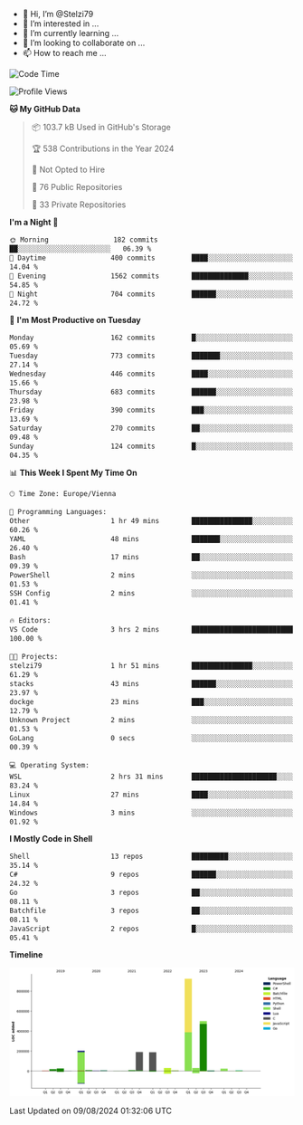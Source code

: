 - 👋 Hi, I’m @Stelzi79
- 👀 I’m interested in ...
- 🌱 I’m currently learning ...
- 💞️ I’m looking to collaborate on ...
- 📫 How to reach me ...

<!--START_SECTION:waka-->
![Code Time](http://img.shields.io/badge/Code%20Time-1%2C017%20hrs%2022%20mins-blue)

![Profile Views](http://img.shields.io/badge/Profile%20Views-0-blue)

**🐱 My GitHub Data** 

> 📦 103.7 kB Used in GitHub's Storage 
 > 
> 🏆 538 Contributions in the Year 2024
 > 
> 🚫 Not Opted to Hire
 > 
> 📜 76 Public Repositories 
 > 
> 🔑 33 Private Repositories 
 > 
**I'm a Night 🦉** 

```text
🌞 Morning                182 commits         ██░░░░░░░░░░░░░░░░░░░░░░░   06.39 % 
🌆 Daytime                400 commits         ████░░░░░░░░░░░░░░░░░░░░░   14.04 % 
🌃 Evening                1562 commits        ██████████████░░░░░░░░░░░   54.85 % 
🌙 Night                  704 commits         ██████░░░░░░░░░░░░░░░░░░░   24.72 % 
```
📅 **I'm Most Productive on Tuesday** 

```text
Monday                   162 commits         █░░░░░░░░░░░░░░░░░░░░░░░░   05.69 % 
Tuesday                  773 commits         ███████░░░░░░░░░░░░░░░░░░   27.14 % 
Wednesday                446 commits         ████░░░░░░░░░░░░░░░░░░░░░   15.66 % 
Thursday                 683 commits         ██████░░░░░░░░░░░░░░░░░░░   23.98 % 
Friday                   390 commits         ███░░░░░░░░░░░░░░░░░░░░░░   13.69 % 
Saturday                 270 commits         ██░░░░░░░░░░░░░░░░░░░░░░░   09.48 % 
Sunday                   124 commits         █░░░░░░░░░░░░░░░░░░░░░░░░   04.35 % 
```


📊 **This Week I Spent My Time On** 

```text
🕑︎ Time Zone: Europe/Vienna

💬 Programming Languages: 
Other                    1 hr 49 mins        ███████████████░░░░░░░░░░   60.26 % 
YAML                     48 mins             ███████░░░░░░░░░░░░░░░░░░   26.40 % 
Bash                     17 mins             ██░░░░░░░░░░░░░░░░░░░░░░░   09.39 % 
PowerShell               2 mins              ░░░░░░░░░░░░░░░░░░░░░░░░░   01.53 % 
SSH Config               2 mins              ░░░░░░░░░░░░░░░░░░░░░░░░░   01.41 % 

🔥 Editors: 
VS Code                  3 hrs 2 mins        █████████████████████████   100.00 % 

🐱‍💻 Projects: 
stelzi79                 1 hr 51 mins        ███████████████░░░░░░░░░░   61.29 % 
stacks                   43 mins             ██████░░░░░░░░░░░░░░░░░░░   23.97 % 
dockge                   23 mins             ███░░░░░░░░░░░░░░░░░░░░░░   12.79 % 
Unknown Project          2 mins              ░░░░░░░░░░░░░░░░░░░░░░░░░   01.53 % 
GoLang                   0 secs              ░░░░░░░░░░░░░░░░░░░░░░░░░   00.39 % 

💻 Operating System: 
WSL                      2 hrs 31 mins       █████████████████████░░░░   83.24 % 
Linux                    27 mins             ████░░░░░░░░░░░░░░░░░░░░░   14.84 % 
Windows                  3 mins              ░░░░░░░░░░░░░░░░░░░░░░░░░   01.92 % 
```

**I Mostly Code in Shell** 

```text
Shell                    13 repos            █████████░░░░░░░░░░░░░░░░   35.14 % 
C#                       9 repos             ██████░░░░░░░░░░░░░░░░░░░   24.32 % 
Go                       3 repos             ██░░░░░░░░░░░░░░░░░░░░░░░   08.11 % 
Batchfile                3 repos             ██░░░░░░░░░░░░░░░░░░░░░░░   08.11 % 
JavaScript               2 repos             █░░░░░░░░░░░░░░░░░░░░░░░░   05.41 % 
```



**Timeline**

![Lines of Code chart](https://raw.githubusercontent.com/Stelzi79/Stelzi79/main/assets/bar_graph.png)


 Last Updated on 09/08/2024 01:32:06 UTC
<!--END_SECTION:waka-->

<!---
Stelzi79/Stelzi79 is a ✨ special ✨ repository because its `README.md` (this file) appears on your GitHub profile.
You can click the Preview link to take a look at your changes.
--->
